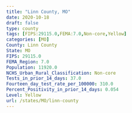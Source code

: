 ```yaml
---
title: "Linn County, MO"
date: 2020-10-18
draft: false
type: county
tags: [FIPS:29115.0,FEMA:7.0,Non-core,Yellow]
categories: [MO]
County: Linn County
State: MO
FIPS: 29115.0
FEMA_Region: 7.0
Population: 11920.0
NCHS_Urban_Rural_Classification: Non-core
Tests_in_prior_14_days: 37.0
Fourteen_day_test_rate_per_100000: 310.0
Percent_Positivity_in_prior_14_days: 0.054
Level: Yellow
url: /states/MO/linn-county
---
```



